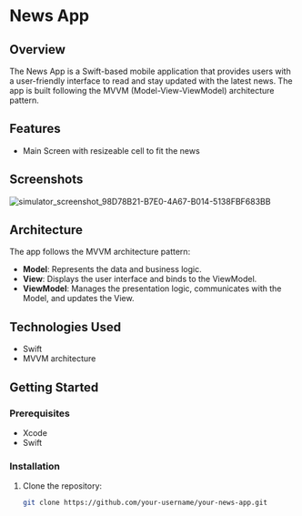 # News App
## Overview

The News App is a Swift-based mobile application that provides users with a user-friendly interface to read and stay updated with the latest news. The app is built following the MVVM (Model-View-ViewModel) architecture pattern.

## Features

- Main Screen with resizeable cell to fit the news

## Screenshots
 
 ![simulator_screenshot_98D78B21-B7E0-4A67-B014-5138FBF683BB](https://github.com/ahmedmohamedaboelsood/MVVM-News-App/assets/97084704/e6688aac-ebb0-46c9-8620-75397cf772a7)


## Architecture

The app follows the MVVM architecture pattern:

- **Model**: Represents the data and business logic.
- **View**: Displays the user interface and binds to the ViewModel.
- **ViewModel**: Manages the presentation logic, communicates with the Model, and updates the View.

## Technologies Used

- Swift
- MVVM architecture

## Getting Started

### Prerequisites

- Xcode 
- Swift   

### Installation

1. Clone the repository:

   ```bash
   git clone https://github.com/your-username/your-news-app.git
